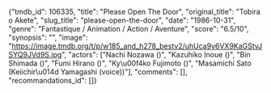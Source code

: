 {"tmdb_id": 106335, "title": "Please Open The Door", "original_title": "Tobira o Akete", "slug_title": "please-open-the-door", "date": "1986-10-31", "genre": "Fantastique / Animation / Action / Aventure", "score": "6.5/10", "synopsis": "", "image": "https://image.tmdb.org/t/p/w185_and_h278_bestv2/uhUca9y6VX9KaGStvJSYQ9JVd9S.jpg", "actors": ["Nachi Nozawa ()", "Kazuhiko Inoue ()", "Bin Shimada ()", "Fumi Hirano ()", "Ky\u00f4ko Fujimoto ()", "Masamichi Sato (Keiichir\u014d Yamagashi (voice))"], "comments": [], "recommandations_id": []}